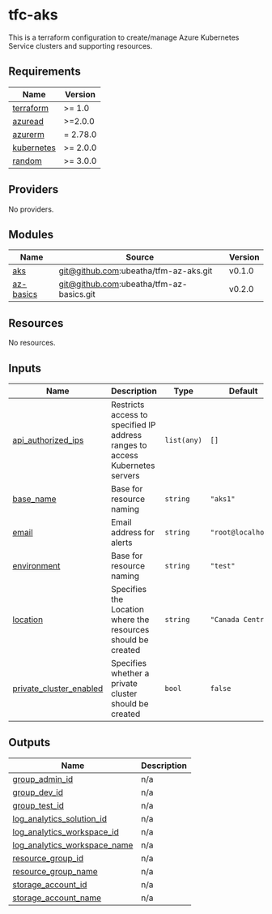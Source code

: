 # tfc-aks

This is a terraform configuration to create/manage Azure Kubernetes Service clusters and supporting resources.

<!--- BEGIN_TF_DOCS --->
## Requirements

| Name | Version |
|------|---------|
| <a name="requirement_terraform"></a> [terraform](#requirement\_terraform) | >= 1.0 |
| <a name="requirement_azuread"></a> [azuread](#requirement\_azuread) | >=2.0.0 |
| <a name="requirement_azurerm"></a> [azurerm](#requirement\_azurerm) | = 2.78.0 |
| <a name="requirement_kubernetes"></a> [kubernetes](#requirement\_kubernetes) | >= 2.0.0 |
| <a name="requirement_random"></a> [random](#requirement\_random) | >= 3.0.0 |

## Providers

No providers.

## Modules

| Name | Source | Version |
|------|--------|---------|
| <a name="module_aks"></a> [aks](#module\_aks) | git@github.com:ubeatha/tfm-az-aks.git | v0.1.0 |
| <a name="module_az-basics"></a> [az-basics](#module\_az-basics) | git@github.com:ubeatha/tfm-az-basics.git | v0.2.0 |

## Resources

No resources.

## Inputs

| Name | Description | Type | Default | Required |
|------|-------------|------|---------|:--------:|
| <a name="input_api_authorized_ips"></a> [api\_authorized\_ips](#input\_api\_authorized\_ips) | Restricts access to specified IP address ranges to access Kubernetes servers | `list(any)` | `[]` | no |
| <a name="input_base_name"></a> [base\_name](#input\_base\_name) | Base for resource naming | `string` | `"aks1"` | no |
| <a name="input_email"></a> [email](#input\_email) | Email address for alerts | `string` | `"root@localhost"` | no |
| <a name="input_environment"></a> [environment](#input\_environment) | Base for resource naming | `string` | `"test"` | no |
| <a name="input_location"></a> [location](#input\_location) | Specifies the Location where the resources should be created | `string` | `"Canada Central"` | no |
| <a name="input_private_cluster_enabled"></a> [private\_cluster\_enabled](#input\_private\_cluster\_enabled) | Specifies whether a private cluster should be created | `bool` | `false` | no |

## Outputs

| Name | Description |
|------|-------------|
| <a name="output_group_admin_id"></a> [group\_admin\_id](#output\_group\_admin\_id) | n/a |
| <a name="output_group_dev_id"></a> [group\_dev\_id](#output\_group\_dev\_id) | n/a |
| <a name="output_group_test_id"></a> [group\_test\_id](#output\_group\_test\_id) | n/a |
| <a name="output_log_analytics_solution_id"></a> [log\_analytics\_solution\_id](#output\_log\_analytics\_solution\_id) | n/a |
| <a name="output_log_analytics_workspace_id"></a> [log\_analytics\_workspace\_id](#output\_log\_analytics\_workspace\_id) | n/a |
| <a name="output_log_analytics_workspace_name"></a> [log\_analytics\_workspace\_name](#output\_log\_analytics\_workspace\_name) | n/a |
| <a name="output_resource_group_id"></a> [resource\_group\_id](#output\_resource\_group\_id) | n/a |
| <a name="output_resource_group_name"></a> [resource\_group\_name](#output\_resource\_group\_name) | n/a |
| <a name="output_storage_account_id"></a> [storage\_account\_id](#output\_storage\_account\_id) | n/a |
| <a name="output_storage_account_name"></a> [storage\_account\_name](#output\_storage\_account\_name) | n/a |

<!--- END_TF_DOCS --->
